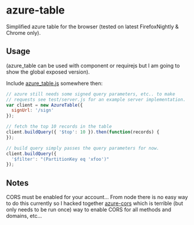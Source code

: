 # azure-table

Simplified azure table for the browser (tested on latest FirefoxNightly & Chrome only).

## Usage

(azure_table can be used with component or requirejs but I am going
to show the global exposed version).

Include [azure_table.js](build/azure_table.js) somewhere then:


```js
// azure still needs some signed query parameters, etc.. to make
// requests see test/server.js for an example server implementation.
var client = new AzureTable({
  signUrl: '/sign'
});

// fetch the top 10 records in the table
client.buildQuery({ '$top': 10 }).then(function(records) {
});

// build query simply passes the query parameters for now.
client.buildQuery({
  '$filter': "(PartitionKey eq 'xfoo')"
});
```

## Notes

CORS must be enabled for your account... From node there is no easy
  way to do this currently so I hacked together [azure-cors](https://github.com/lightsofapollo/azure-cors) which is terrible (but only needs to be run once) way to enable CORS for all methods and domains, etc...
